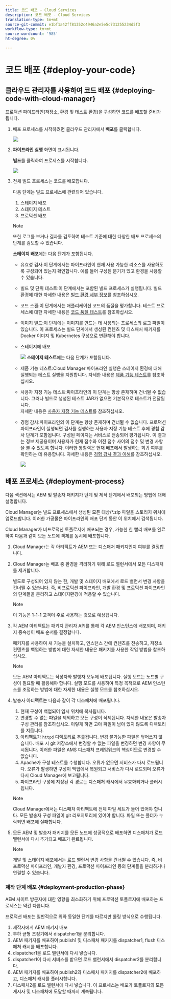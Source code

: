 ```yaml
---
title: 코드 배포 - Cloud Services
description: 코드 배포 - Cloud Services
translation-type: tm+mt
source-git-commit: e1bf1a42ff81352c4946a2e5e5c731255234d5f3
workflow-type: tm+mt
source-wordcount: '985'
ht-degree: 0%

---
```



# 코드 배포 {#deploy-your-code}

## 클라우드 관리자를 사용하여 코드 배포 {#deploying-code-with-cloud-manager}

프로덕션 파이프라인(저장소, 환경 및 테스트 환경)을 구성하면 코드를 배포할 준비가 됩니다.

1. 배포 프로세스를 시작하려면 클라우드 관리자에서 **배포**&#x200B;를 클릭합니다.

   ![](assets/deploy-code1.png)


1. **파이프라인 실행** 화면이 표시됩니다.

   **빌드**&#x200B;를 클릭하여 프로세스를 시작합니다.

   ![](assets/deploy-code2.png)

1. 전체 빌드 프로세스는 코드를 배포합니다.

   다음 단계는 빌드 프로세스에 관련되어 있습니다.

   1. 스테이지 배포
   1. 스테이지 테스트
   1. 프로덕션 배포

   >[!NOTE]
   >
   >또한 로그를 보거나 결과를 검토하여 테스트 기준에 대한 다양한 배포 프로세스의 단계를 검토할 수 있습니다.

   **스테이지 배포**&#x200B;에는 다음 단계가 포함됩니다.

   * 유효성 검사:이 단계에서는 파이프라인이 현재 사용 가능한 리소스를 사용하도록 구성되어 있는지 확인합니다. 예를 들어 구성된 분기가 있고 환경을 사용할 수 있습니다.
   * 빌드 및 단위 테스트:이 단계에서는 포함된 빌드 프로세스가 실행됩니다. 빌드 환경에 대한 자세한 내용은 [빌드 환경 세부 정보](/help/onboarding/getting-access-to-aem-in-cloud/build-environment-details.md)를 참조하십시오.
   * 코드 스캔:이 단계에서는 애플리케이션 코드의 품질을 평가합니다. 테스트 프로세스에 대한 자세한 내용은 [코드 품질 테스트](/help/implementing/cloud-manager/code-quality-testing.md)를 참조하십시오.
   * 이미지 빌드:이 단계에는 이미지를 만드는 데 사용되는 프로세스의 로그 파일이 있습니다. 이 프로세스는 빌드 단계에서 생성된 컨텐츠 및 디스패처 패키지를 Docker 이미지 및 Kubernetes 구성으로 변환해야 합니다.
   * 스테이지에 배포

      ![](assets/stage-deployment.png)
   **스테이지 테스트**&#x200B;에는 다음 단계가 포함됩니다.

   * 제품 기능 테스트:Cloud Manager 파이프라인 실행은 스테이지 환경에 대해 실행되는 테스트 실행을 지원합니다.
자세한 내용은 [제품 기능 테스트](/help/implementing/cloud-manager/functional-testing.md#product-functional-testing)를 참조하십시오.

   * 사용자 지정 기능 테스트:파이프라인의 이 단계는 항상 존재하며 건너뛸 수 없습니다. 그러나 빌드로 생성된 테스트 JAR가 없으면 기본적으로 테스트가 전달됩니다.\
      자세한 내용은 [사용자 지정 기능 테스트](/help/implementing/cloud-manager/functional-testing.md#custom-functional-testing)를 참조하십시오.

   * 경험 감사:파이프라인의 이 단계는 항상 존재하며 건너뛸 수 없습니다. 프로덕션 파이프라인이 실행되면 검사를 실행하는 사용자 지정 기능 테스트 후에 경험 감사 단계가 포함됩니다. 구성된 페이지는 서비스로 전송되어 평가됩니다. 이 결과는 정보 제공용이며 사용자가 현재 점수와 이전 점수 사이의 점수 및 변경 사항을 볼 수 있도록 합니다. 이러한 통찰력은 현재 배포에서 발생하는 회귀 여부를 확인하는 데 유용합니다.
자세한 내용은 [경험 감사 결과 이해](/help/implementing/cloud-manager/experience-audit-testing.md)를 참조하십시오.

      ![](assets/testing-tab.png)





## 배포 프로세스 {#deployment-process}

다음 섹션에서는 AEM 및 발송자 패키지가 단계 및 제작 단계에서 배포되는 방법에 대해 설명합니다.

Cloud Manager는 빌드 프로세스에서 생성된 모든 대상/*.zip 파일을 스토리지 위치에 업로드합니다.  이러한 가공물은 파이프라인의 배포 단계 동안 이 위치에서 검색됩니다.

Cloud Manager가 비프로덕션 토폴로지에 배포되는 경우, 가능한 한 빨리 배포를 완료하여 다음과 같이 모든 노드에 객체를 동시에 배포합니다.

1. Cloud Manager는 각 아티팩트가 AEM 또는 디스패처 패키지인지 여부를 결정합니다.
1. Cloud Manager는 배포 중 환경을 격리하기 위해 로드 밸런서에서 모든 디스패처를 제거합니다.

   별도로 구성되어 있지 않는 한, 개발 및 스테이지 배포에서 로드 밸런서 변경 사항을 건너뛸 수 있습니다. 즉, 비프로덕션 파이프라인, 개발 환경 및 프로덕션 파이프라인의 단계들을 분리하고 스테이지환경에 적용할 수 있습니다.

   >[!NOTE]
   >
   >이 기능은 1-1-1 고객이 주로 사용하는 것으로 예상됩니다.

1. 각 AEM 아티팩트는 패키지 관리자 API를 통해 각 AEM 인스턴스에 배포되며, 패키지 종속성이 배포 순서를 결정합니다.

   패키지를 사용하여 새 기능을 설치하고, 인스턴스 간에 컨텐츠를 전송하고, 저장소 컨텐츠를 백업하는 방법에 대한 자세한 내용은 패키지를 사용한 작업 방법을 참조하십시오.

   >[!NOTE]
   >
   >모든 AEM 아티팩트는 작성자와 발행자 모두에 배포됩니다. 실행 모드는 노드별 구성이 필요할 때 활용해야 합니다. 실행 모드를 사용하여 특정 목적으로 AEM 인스턴스를 조정하는 방법에 대한 자세한 내용은 실행 모드를 참조하십시오.

1. 발송자 아티팩트는 다음과 같이 각 디스패처에 배포됩니다.

   1. 현재 구성이 백업되어 임시 위치에 복사됩니다.
   1. 변경할 수 없는 파일을 제외하고 모든 구성이 삭제됩니다. 자세한 내용은 발송자 구성 관리를 참조하십시오. 이렇게 하면 고아 파일이 남아 있지 않도록 디렉토리를 지웁니다.
   1. 아티팩트가 `httpd` 디렉토리로 추출됩니다.  변경 불가능한 파일은 덮어쓰지 않습니다. 배포 시 git 저장소에서 변경할 수 없는 파일을 변경하면 변경 사항이 무시됩니다.  이러한 파일은 AMS 디스패처 프레임워크의 핵심이므로 변경할 수 없습니다.
   1. Apache가 구성 테스트를 수행합니다. 오류가 없으면 서비스가 다시 로드됩니다. 오류가 발생하면 구성이 백업에서 복원되고 서비스가 다시 로드되며 오류가 다시 Cloud Manager에 보고됩니다.
   1. 파이프라인 구성에 지정된 각 경로는 디스패처 캐시에서 무효화되거나 플러시됩니다.

   >[!NOTE]
   >
   >Cloud Manager에서는 디스패처 아티팩트에 전체 파일 세트가 들어 있어야 합니다.  모든 발송자 구성 파일이 git 리포지토리에 있어야 합니다. 파일 또는 폴더가 누락되면 배포에 실패합니다.

1. 모든 AEM 및 발송자 패키지를 모든 노드에 성공적으로 배포하면 디스패처가 로드 밸런서에 다시 추가되고 배포가 완료됩니다.

   >[!NOTE]
   >
   >개발 및 스테이지 배포에서는 로드 밸런서 변경 사항을 건너뛸 수 있습니다. 즉, 비프로덕션 파이프라인, 개발자 환경, 프로덕션 파이프라인 등의 단계들을 분리하거나 연결할 수 있습니다.

### 제작 단계 배포 {#deployment-production-phase}

AEM 사이트 방문자에 대한 영향을 최소화하기 위해 프로덕션 토폴로지에 배포하는 프로세스는 약간 다릅니다.

프로덕션 배포는 일반적으로 위와 동일한 단계를 따르지만 롤링 방식으로 수행됩니다.

1. 제작자에게 AEM 패키지 배포
1. 부하 균형 조정기에서 dispatcher1을 분리합니다.
1. AEM 패키지를 배포하여 publish1 및 디스패처 패키지를 dispatcher1, flush 디스패처 캐시를 배포합니다.
1. dispatcher1을 로드 밸런서에 다시 넣습니다.
1. dispatcher1이 다시 서비스를 받으면 로드 밸런서에서 dispatcher2를 분리합니다.
1. AEM 패키지를 배포하여 publish2와 디스패처 패키지를 dispatcher2에 배포하고, 디스패처 캐시를 플러시합니다.
1. 디스패처2를 로드 밸런서에 다시 넣습니다.
이 프로세스는 배포가 토폴로지의 모든 게시자 및 디스패처에 도달할 때까지 계속됩니다.


